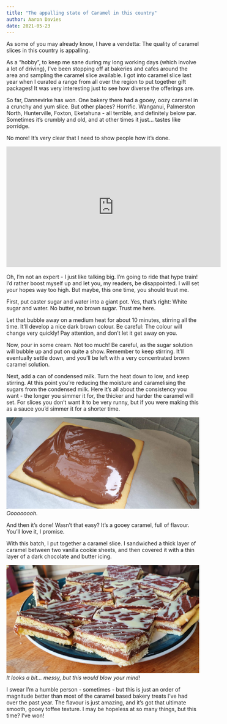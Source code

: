 ```yaml
---
title: "The appalling state of Caramel in this country"
author: Aaron Davies
date: 2021-05-23
---
```


As some of you may already know, I have a vendetta: The quality of caramel slices in this country is appalling.

As a “hobby”, to keep me sane during my long working days (which involve a lot of driving), I've been stopping off at bakeries and cafes around the area and sampling the caramel slice available. I got into caramel slice last year when I curated a range from all over the region to put together gift packages! It was very interesting just to see how diverse the offerings are. 

So far, Dannevirke has won. One bakery there had a gooey, oozy caramel in a crunchy and yum slice. But other places? Horrific. Wanganui, Palmerston North, Hunterville, Foxton, Eketahuna - all terrible, and definitely below par. Sometimes it’s crumbly and old, and at other times it just… tastes like porridge.

No more! It’s very clear that I need to show people how it’s done.

<iframe width="560" height="315" src="https://www.youtube.com/embed/videoseries?list=PL108VewJBdOA_OfLkchSuUgJumDqZTGPe" title="YouTube video player" frameborder="0" allow="accelerometer; autoplay; clipboard-write; encrypted-media; gyroscope; picture-in-picture" allowfullscreen></iframe>

Oh, I’m not an expert - I just like talking big. I’m going to ride that hype train! I’d rather boost myself up and let you, my readers, be disappointed. I will set your hopes way too high. But maybe, this one time, you should trust me.

First, put caster sugar and water into a giant pot. Yes, that’s right: White sugar and water. No butter, no brown sugar. Trust me here.

Let that bubble away on a medium heat for about 10 minutes, stirring all the time. It’ll develop a nice dark brown colour. Be careful: The colour will change very quickly! Pay attention, and don’t let it get away on you.

Now, pour in some cream. Not too much! Be careful, as the sugar solution will bubble up and put on quite a show. Remember to keep stirring. It’ll eventually settle down, and you’ll be left with a very concentrated brown caramel solution.

Next, add a can of condensed milk. Turn the heat down to low, and keep stirring. At this point you’re reducing the moisture and caramelising the sugars from the condensed milk. Here it’s all about the consistency you want - the longer you simmer it for, the thicker and harder the caramel will set. For slices you don’t want it to be very runny, but if you were making this as a sauce you’d simmer it for a shorter time.

[![Caramel.](/media/images/blog/caramel.jpg)](/media/images/blog/caramel.jpg)
_Ooooooooh._

And then it’s done! Wasn’t that easy? It’s a gooey caramel, full of flavour. You’ll love it, I promise.

With this batch, I put together a caramel slice. I sandwiched a thick layer of caramel between two vanilla cookie sheets, and then covered it with a thin layer of a dark chocolate and butter icing.

[![Caramel.](/media/images/blog/slice.jpg)](/media/images/blog/slice.jpg)
_It looks a bit... messy, but this would blow your mind!_

I swear I’m a humble person - sometimes - but this is just an order of magnitude better than most of the caramel based bakery treats I’ve had over the past year. The flavour is just amazing, and it’s got that ultimate smooth, gooey toffee texture. I may be hopeless at so many things, but this time? I’ve won!
